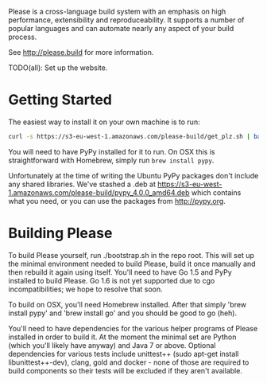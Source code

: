 Please is a cross-language build system with an emphasis on
high performance, extensibility and reproduceability.
It supports a number of popular languages and can automate
nearly any aspect of your build process.

See http://please.build for more information.

TODO(all): Set up the website.


Getting Started
===============

The easiest way to install it on your own machine is to run:
```bash
curl -s https://s3-eu-west-1.amazonaws.com/please-build/get_plz.sh | bash
```
You will need to have PyPy installed for it to run. On OSX this is
straightforward with Homebrew, simply run `brew install pypy`.

Unfortunately at the time of writing the Ubuntu PyPy packages don't
include any shared libraries. We've stashed a .deb at
https://s3-eu-west-1.amazonaws.com/please-build/pypy_4.0.0_amd64.deb
which contains what you need, or you can use the packages from
http://pypy.org.


Building Please
===============

To build Please yourself, run ./bootstrap.sh in the repo root.
This will set up the minimal environment needed to build Please,
build it once manually and then rebuild it again using itself.
You'll need to have Go 1.5 and PyPy installed to build Please.
Go 1.6 is not yet supported due to cgo incompatibilities; we hope
to resolve that soon.

To build on OSX, you'll need Homebrew installed. After that simply
'brew install pypy' and 'brew install go' and you should be good to go (heh).

You'll need to have dependencies for the various helper programs
of Please installed in order to build it. At the moment the minimal
set are Python (which you'll likely have anyway) and Java 7 or above.
Optional dependencies for various tests include unittest++
(sudo apt-get install libunittest++-dev), clang, gold and docker - none
of those are required to build components so their tests will be excluded
if they aren't available.
